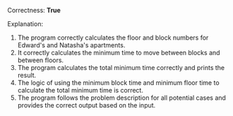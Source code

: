 Correctness: **True**

Explanation: 
1. The program correctly calculates the floor and block numbers for Edward's and Natasha's apartments.
2. It correctly calculates the minimum time to move between blocks and between floors.
3. The program calculates the total minimum time correctly and prints the result. 
4. The logic of using the minimum block time and minimum floor time to calculate the total minimum time is correct.
5. The program follows the problem description for all potential cases and provides the correct output based on the input.